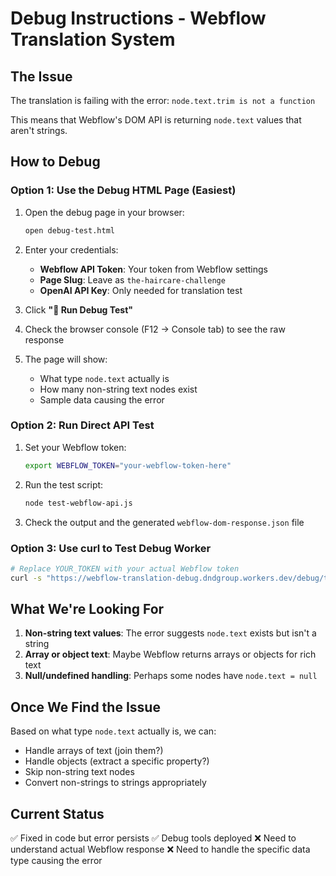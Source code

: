 # Debug Instructions - Webflow Translation System

## The Issue
The translation is failing with the error: `node.text.trim is not a function`

This means that Webflow's DOM API is returning `node.text` values that aren't strings.

## How to Debug

### Option 1: Use the Debug HTML Page (Easiest)

1. Open the debug page in your browser:
   ```bash
   open debug-test.html
   ```

2. Enter your credentials:
   - **Webflow API Token**: Your token from Webflow settings
   - **Page Slug**: Leave as `the-haircare-challenge`
   - **OpenAI API Key**: Only needed for translation test

3. Click **"🧪 Run Debug Test"**

4. Check the browser console (F12 → Console tab) to see the raw response

5. The page will show:
   - What type `node.text` actually is
   - How many non-string text nodes exist
   - Sample data causing the error

### Option 2: Run Direct API Test

1. Set your Webflow token:
   ```bash
   export WEBFLOW_TOKEN="your-webflow-token-here"
   ```

2. Run the test script:
   ```bash
   node test-webflow-api.js
   ```

3. Check the output and the generated `webflow-dom-response.json` file

### Option 3: Use curl to Test Debug Worker

```bash
# Replace YOUR_TOKEN with your actual Webflow token
curl -s "https://webflow-translation-debug.dndgroup.workers.dev/debug/the-haircare-challenge?token=YOUR_TOKEN&siteId=62cbaa353a301eb715aa33d0" | jq '.'
```

## What We're Looking For

1. **Non-string text values**: The error suggests `node.text` exists but isn't a string
2. **Array or object text**: Maybe Webflow returns arrays or objects for rich text
3. **Null/undefined handling**: Perhaps some nodes have `node.text = null`

## Once We Find the Issue

Based on what type `node.text` actually is, we can:
- Handle arrays of text (join them?)
- Handle objects (extract a specific property?)
- Skip non-string text nodes
- Convert non-strings to strings appropriately

## Current Status

✅ Fixed in code but error persists
✅ Debug tools deployed
❌ Need to understand actual Webflow response
❌ Need to handle the specific data type causing the error